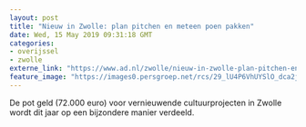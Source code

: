 ```yaml
---
layout: post
title: "Nieuw in Zwolle: plan pitchen en meteen poen pakken"
date: Wed, 15 May 2019 09:31:18 GMT
categories: 
- overijssel 
- zwolle 
externe_link: "https://www.ad.nl/zwolle/nieuw-in-zwolle-plan-pitchen-en-meteen-poen-pakken~a805dc5d/"
feature_image: "https://images0.persgroep.net/rcs/29_lU4P6VhUYSlO_dca2jeoO2II/diocontent/146889026/_fitwidth/400/?appId=21791a8992982cd8da851550a453bd7f&quality=0.7"
---
```


De pot geld (72.000 euro) voor vernieuwende cultuurprojecten in Zwolle wordt dit jaar op een bijzondere manier verdeeld.
